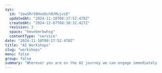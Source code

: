 ```yaml
---
sys:
  id: "2ewSRrS0Hxebch0JMujvsD"
  updatedAt: "2024-11-18T08:17:52.478Z"
  createdAt: "2024-12-07T08:30:32.427Z"
  revision: 3
  space: "hmvebmrbwhsg"
  contentType: "service"
date: "2024-11-18T08:17:52.478Z"
title: "AI Workshops"
slug: "workshops"
menu: false
group: false
summary: "Wherever you are on the AI journey we can engage immediately through our systematic workshop program. We follow a three step process: Explore > Prepare > Scale"
---
```

